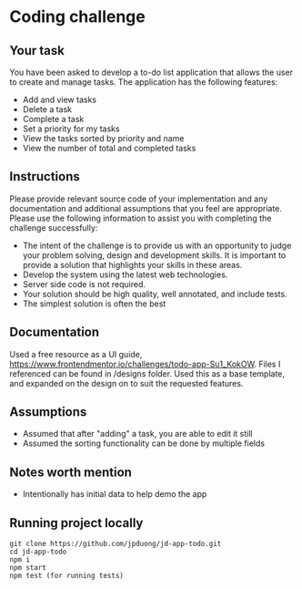 # Coding challenge

## Your task

You have been asked to develop a to-do list application that allows the user to create and manage tasks. The application has the following features:

- Add and view tasks
- Delete a task
- Complete a task
- Set a priority for my tasks
- View the tasks sorted by priority and name
- View the number of total and completed tasks

## Instructions

Please provide relevant source code of your implementation and any documentation and additional assumptions that you feel are appropriate. Please use the following information to assist you with completing the challenge successfully:

- The intent of the challenge is to provide us with an opportunity to judge your problem solving, design and development skills. It is important to provide a solution that highlights your skills in these areas.
- Develop the system using the latest web technologies.
- Server side code is not required.
- Your solution should be high quality, well annotated, and include tests.
- The simplest solution is often the best

## Documentation

Used a free resource as a UI guide, https://www.frontendmentor.io/challenges/todo-app-Su1_KokOW. Files I referenced can be found in /designs folder. Used this as a base template, and expanded on the design on to suit the requested features.

## Assumptions

- Assumed that after "adding" a task, you are able to edit it still
- Assumed the sorting functionality can be done by multiple fields

## Notes worth mention

- Intentionally has initial data to help demo the app

## Running project locally

```
git clone https://github.com/jpduong/jd-app-todo.git
cd jd-app-todo
npm i
npm start
npm test (for running tests)
```
